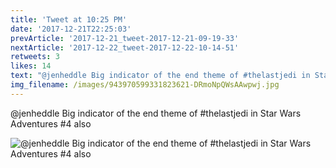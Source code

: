 ```yaml
---
title: 'Tweet at 10:25 PM'
date: '2017-12-21T22:25:03'
prevArticle: '2017-12-21_tweet-2017-12-21-09-19-33'
nextArticle: '2017-12-22_tweet-2017-12-22-10-14-51'
retweets: 3
likes: 14
text: "@jenheddle Big indicator of the end theme of #thelastjedi in Star Wars Adventures #4 also"
img_filename: /images/943970599331823621-DRmoNpQWsAAwpwj.jpg
---
```

@jenheddle Big indicator of the end theme of #thelastjedi in Star Wars Adventures #4 also

![@jenheddle Big indicator of the end theme of #thelastjedi in Star Wars Adventures #4 also](/images/943970599331823621-DRmoNpQWsAAwpwj.jpg "@jenheddle Big indicator of the end theme of #thelastjedi in Star Wars Adventures #4 also")